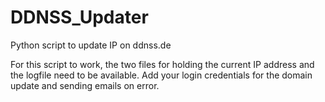 # DDNSS_Updater
Python script to update IP on ddnss.de

For this script to work, the two files for holding the current IP address and the logfile need to be available.
Add your login credentials for the domain update and sending emails on error.
